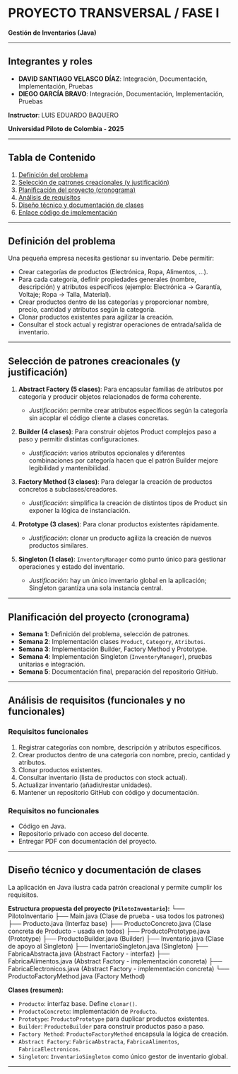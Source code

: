 # PROYECTO TRANSVERSAL / FASE I  
**Gestión de Inventarios (Java)**  

---

## Integrantes y roles
- **DAVID SANTIAGO VELASCO DÍAZ**: Integración, Documentación, Implementación, Pruebas  
- **DIEGO GARCÍA BRAVO**: Integración, Documentación, Implementación, Pruebas  

**Instructor**: LUIS EDUARDO BAQUERO  

**Universidad Piloto de Colombia - 2025**  

---

## Tabla de Contenido
1. [Definición del problema](#definición-del-problema)  
2. [Selección de patrones creacionales (y justificación)](#selección-de-patrones-creacionales-y-justificación)  
3. [Planificación del proyecto (cronograma)](#planificación-del-proyecto-cronograma)  
4. [Análisis de requisitos](#análisis-de-requisitos-funcionales-y-no-funcionales)  
5. [Diseño técnico y documentación de clases](#diseño-técnico-y-documentación-de-clases)  
6. [Enlace código de implementación](#enlace-código-de-implementación)  

---

## Definición del problema
Una pequeña empresa necesita gestionar su inventario. Debe permitir:  
- Crear categorías de productos (Electrónica, Ropa, Alimentos, …).  
- Para cada categoría, definir propiedades generales (nombre, descripción) y atributos específicos (ejemplo: Electrónica → Garantía, Voltaje; Ropa → Talla, Material).  
- Crear productos dentro de las categorías y proporcionar nombre, precio, cantidad y atributos según la categoría.  
- Clonar productos existentes para agilizar la creación.  
- Consultar el stock actual y registrar operaciones de entrada/salida de inventario.  

---

## Selección de patrones creacionales (y justificación)
1. **Abstract Factory (5 clases)**: Para encapsular familias de atributos por categoría y producir objetos relacionados de forma coherente.  
   - *Justificación*: permite crear atributos específicos según la categoría sin acoplar el código cliente a clases concretas.  

2. **Builder (4 clases)**: Para construir objetos Product complejos paso a paso y permitir distintas configuraciones.  
   - *Justificación*: varios atributos opcionales y diferentes combinaciones por categoría hacen que el patrón Builder mejore legibilidad y mantenibilidad.  

3. **Factory Method (3 clases)**: Para delegar la creación de productos concretos a subclases/creadores.  
   - *Justificación*: simplifica la creación de distintos tipos de Product sin exponer la lógica de instanciación.  

4. **Prototype (3 clases)**: Para clonar productos existentes rápidamente.  
   - *Justificación*: clonar un producto agiliza la creación de nuevos productos similares.  

5. **Singleton (1 clase)**: `InventoryManager` como punto único para gestionar operaciones y estado del inventario.  
   - *Justificación*: hay un único inventario global en la aplicación; Singleton garantiza una sola instancia central.  

---

## Planificación del proyecto (cronograma)
- **Semana 1**: Definición del problema, selección de patrones.  
- **Semana 2**: Implementación clases `Product`, `Category`, `Atributos`.  
- **Semana 3**: Implementación Builder, Factory Method y Prototype.  
- **Semana 4**: Implementación Singleton (`InventoryManager`), pruebas unitarias e integración.  
- **Semana 5**: Documentación final, preparación del repositorio GitHub.  

---

## Análisis de requisitos (funcionales y no funcionales)

### Requisitos funcionales
1. Registrar categorías con nombre, descripción y atributos específicos.  
2. Crear productos dentro de una categoría con nombre, precio, cantidad y atributos.  
3. Clonar productos existentes.  
4. Consultar inventario (lista de productos con stock actual).  
5. Actualizar inventario (añadir/restar unidades).  
6. Mantener un repositorio GitHub con código y documentación.  

### Requisitos no funcionales
- Código en Java.  
- Repositorio privado con acceso del docente.  
- Entregar PDF con documentación del proyecto.  

---

## Diseño técnico y documentación de clases
La aplicación en Java ilustra cada patrón creacional y permite cumplir los requisitos.  

**Estructura propuesta del proyecto (`PilotoInventario`):**
└── PilotoInventario
├── Main.java (Clase de prueba - usa todos los patrones)
├── Producto.java (Interfaz base)
├── ProductoConcreto.java (Clase concreta de Producto - usada en todos)
├── ProductoPrototype.java (Prototype)
├── ProductoBuilder.java (Builder)
├── Inventario.java (Clase de apoyo al Singleton)
├── InventarioSingleton.java (Singleton)
├── FabricaAbstracta.java (Abstract Factory - interfaz)
├── FabricaAlimentos.java (Abstract Factory - implementación concreta)
├── FabricaElectronicos.java (Abstract Factory - implementación concreta)
└── ProductoFactoryMethod.java (Factory Method)

**Clases (resumen):**
- `Producto`: interfaz base. Define `clonar()`.  
- `ProductoConcreto`: implementación de `Producto`.  
- `Prototype`: `ProductoPrototype` para duplicar productos existentes.  
- `Builder`: `ProductoBuilder` para construir productos paso a paso.  
- `Factory Method`: `ProductoFactoryMethod` encapsula la lógica de creación.  
- `Abstract Factory`: `FabricaAbstracta`, `FabricaAlimentos`, `FabricaElectronicos`.  
- `Singleton`: `InventarioSingleton` como único gestor de inventario global.  

---

